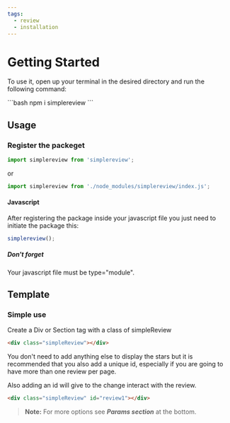 ```yaml
---
tags:
  - review
  - installation
---
```


# Getting Started

To use it, open up your terminal in the desired directory and run the following command:

<code-group>
<code-block title="NPM">
```bash
npm i simplereview
```
</code-block>
</code-group>

## Usage

### Register the packeget

```js
import simplereview from 'simplereview';
```

or

```js
import simplereview from './node_modules/simplereview/index.js';
```

#### Javascript

After registering the package inside your javascript file you just need to initiate the package this:

```js
simplereview();
```

##### Don't forget

Your javascript file must be type="module".

<!-- #### Vue

```js
  mounted() {
    simplereview();;
  },
```-->

## Template

### Simple use

Create a Div or Section tag with a class of simpleReview

```html
<div class="simpleReview"></div>
```

You don't need to add anything else to display the stars but it is recommended that you also add a unique id, especially if you are going to have more than one review per page.

Also adding an id will give to the change interact with the review.

```html
<div class="simpleReview" id="review1"></div>
```

> **Note:** For more options see **_Params section_** at the bottom.
